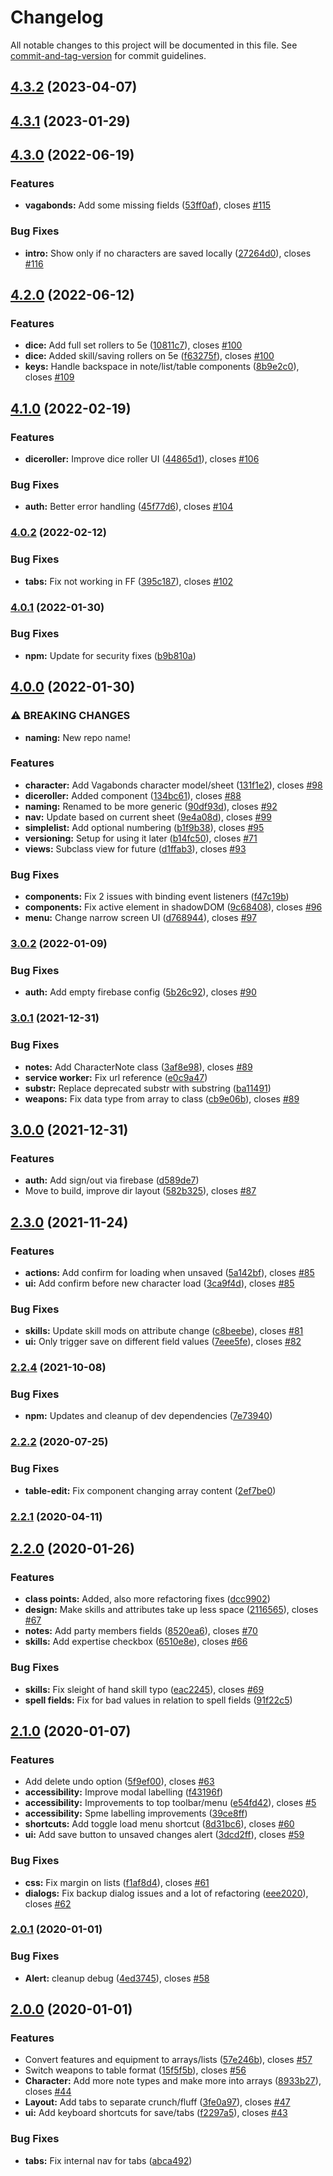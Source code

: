 # Changelog

All notable changes to this project will be documented in this file. See [commit-and-tag-version](https://github.com/absolute-version/commit-and-tag-version) for commit guidelines.

## [4.3.2](https://github.com/derikb/character-sheet-app/compare/v4.3.1...v4.3.2) (2023-04-07)

## [4.3.1](https://github.com/derikb/character-sheet-app/compare/v4.3.0...v4.3.1) (2023-01-29)

## [4.3.0](https://github.com/derikb/character-sheet-app/compare/v4.2.0...v4.3.0) (2022-06-19)


### Features

* **vagabonds:** Add some missing fields ([53ff0af](https://github.com/derikb/character-sheet-app/commit/53ff0af6cdef8feafdafa182181a46a47a53277c)), closes [#115](https://github.com/derikb/character-sheet-app/issues/115)


### Bug Fixes

* **intro:** Show only if no characters are saved locally ([27264d0](https://github.com/derikb/character-sheet-app/commit/27264d0fd50c40c0ae4696db0900f76827afd38a)), closes [#116](https://github.com/derikb/character-sheet-app/issues/116)

## [4.2.0](https://github.com/derikb/character-sheet-app/compare/v4.1.0...v4.2.0) (2022-06-12)


### Features

* **dice:** Add full set rollers to 5e ([10811c7](https://github.com/derikb/character-sheet-app/commit/10811c7611be6d3eec2704c8437618208f40e3ad)), closes [#100](https://github.com/derikb/character-sheet-app/issues/100)
* **dice:** Added skill/saving rollers on 5e ([f63275f](https://github.com/derikb/character-sheet-app/commit/f63275f0a86ef1089bbaa163588b6e57e06501be)), closes [#100](https://github.com/derikb/character-sheet-app/issues/100)
* **keys:** Handle backspace in note/list/table components ([8b9e2c0](https://github.com/derikb/character-sheet-app/commit/8b9e2c0e3c86a268ca8fd64598d6845c8d08f2de)), closes [#109](https://github.com/derikb/character-sheet-app/issues/109)

## [4.1.0](https://github.com/derikb/character-sheet-app/compare/v4.0.2...v4.1.0) (2022-02-19)


### Features

* **diceroller:** Improve dice roller UI ([44865d1](https://github.com/derikb/character-sheet-app/commit/44865d1c50504515ae204cf997fa5a4b18543aaf)), closes [#106](https://github.com/derikb/character-sheet-app/issues/106)


### Bug Fixes

* **auth:** Better error handling ([45f77d6](https://github.com/derikb/character-sheet-app/commit/45f77d611e7a0b8edc79284c80081ffca16cfee2)), closes [#104](https://github.com/derikb/character-sheet-app/issues/104)

### [4.0.2](https://github.com/derikb/character-sheet-app/compare/v4.0.1...v4.0.2) (2022-02-12)


### Bug Fixes

* **tabs:** Fix not working in FF ([395c187](https://github.com/derikb/character-sheet-app/commit/395c18774a5c335c87ddf62331e50159e9c01295)), closes [#102](https://github.com/derikb/character-sheet-app/issues/102)

### [4.0.1](https://github.com/derikb/character-sheet-app/compare/v4.0.0...v4.0.1) (2022-01-30)


### Bug Fixes

* **npm:** Update for security fixes ([b9b810a](https://github.com/derikb/character-sheet-app/commit/b9b810a0fba0663e8d183823fff8e1c2341822f7))

## [4.0.0](https://github.com/derikb/character-sheet-app/compare/v3.0.2...v4.0.0) (2022-01-30)


### ⚠ BREAKING CHANGES

* **naming:** New repo name!

### Features

* **character:** Add Vagabonds character model/sheet ([131f1e2](https://github.com/derikb/character-sheet-app/commit/131f1e299b59e89cf432f61e1d6ee88f5a85efc0)), closes [#98](https://github.com/derikb/character-sheet-app/issues/98)
* **diceroller:** Added component ([134bc61](https://github.com/derikb/character-sheet-app/commit/134bc6192fc4724cb812ffa24ea14e2bb26a1b85)), closes [#88](https://github.com/derikb/character-sheet-app/issues/88)
* **naming:** Renamed to be more generic ([90df93d](https://github.com/derikb/character-sheet-app/commit/90df93d1769c7aee625ab0aa7bf3010421a9419c)), closes [#92](https://github.com/derikb/character-sheet-app/issues/92)
* **nav:** Update based on current sheet ([9e4a08d](https://github.com/derikb/character-sheet-app/commit/9e4a08d469ad53fa4bbf341d05e3d6be53ae3a01)), closes [#99](https://github.com/derikb/character-sheet-app/issues/99)
* **simplelist:** Add optional numbering ([b1f9b38](https://github.com/derikb/character-sheet-app/commit/b1f9b38423dcc7e2b84460661b91b1b81dec15e6)), closes [#95](https://github.com/derikb/character-sheet-app/issues/95)
* **versioning:** Setup for using it later ([b14fc50](https://github.com/derikb/character-sheet-app/commit/b14fc50d67f803e98385b9d1d98d697104bee8cb)), closes [#71](https://github.com/derikb/character-sheet-app/issues/71)
* **views:** Subclass view for future ([d1ffab3](https://github.com/derikb/character-sheet-app/commit/d1ffab33f6c7ff5c0ee46f1762ca6fe07d7542bc)), closes [#93](https://github.com/derikb/character-sheet-app/issues/93)


### Bug Fixes

* **components:** Fix 2 issues with binding event listeners ([f47c19b](https://github.com/derikb/character-sheet-app/commit/f47c19b9c3503a1f2b7f6e744d611d5c3860baf3))
* **components:** Fix active element in shadowDOM ([9c68408](https://github.com/derikb/character-sheet-app/commit/9c6840817a67307837a6a2422c937eb6c9faed0c)), closes [#96](https://github.com/derikb/character-sheet-app/issues/96)
* **menu:** Change narrow screen UI ([d768944](https://github.com/derikb/character-sheet-app/commit/d768944a53a6b4b3392f3e0e29e07fb95cc472fc)), closes [#97](https://github.com/derikb/character-sheet-app/issues/97)

### [3.0.2](https://github.com/derikb/character-sheet-5e/compare/v3.0.1...v3.0.2) (2022-01-09)


### Bug Fixes

* **auth:** Add empty firebase config ([5b26c92](https://github.com/derikb/character-sheet-5e/commit/5b26c92f273cf1ea76fea81a6b9f0dfbb0582808)), closes [#90](https://github.com/derikb/character-sheet-5e/issues/90)

### [3.0.1](https://github.com/derikb/character-sheet-5e/compare/v3.0.0...v3.0.1) (2021-12-31)


### Bug Fixes

* **notes:** Add CharacterNote class ([3af8e98](https://github.com/derikb/character-sheet-5e/commit/3af8e981bd6da6c86e8e1071a556ffa1f164f845)), closes [#89](https://github.com/derikb/character-sheet-5e/issues/89)
* **service worker:** Fix url reference ([e0c9a47](https://github.com/derikb/character-sheet-5e/commit/e0c9a47f6796b00dc15636d0b7894c683e19ac12))
* **substr:** Replace deprecated substr with substring ([ba11491](https://github.com/derikb/character-sheet-5e/commit/ba11491e9b397cc328ae49f9b57b79bbbd4e321c))
* **weapons:** Fix data type from array to class ([cb9e06b](https://github.com/derikb/character-sheet-5e/commit/cb9e06b6827a615c99812e42950d7d5805b6a975)), closes [#89](https://github.com/derikb/character-sheet-5e/issues/89)

## [3.0.0](https://github.com/derikb/character-sheet-5e/compare/v2.3.0...v3.0.0) (2021-12-31)


### Features

* **auth:** Add sign/out via firebase ([d589de7](https://github.com/derikb/character-sheet-5e/commit/d589de7ad02d94efbaadc9dd2d417027b6622769))
* Move to build, improve dir layout ([582b325](https://github.com/derikb/character-sheet-5e/commit/582b325c08f142d8241b257ef29a7b0b3dff9e86)), closes [#87](https://github.com/derikb/character-sheet-5e/issues/87)

## [2.3.0](https://github.com/derikb/character-sheet-5e/compare/v2.2.4...v2.3.0) (2021-11-24)


### Features

* **actions:** Add confirm for loading when unsaved ([5a142bf](https://github.com/derikb/character-sheet-5e/commit/5a142bf56646729e7b19a38bd70f9f49d19804ea)), closes [#85](https://github.com/derikb/character-sheet-5e/issues/85)
* **ui:** Add confirm before new character load ([3ca9f4d](https://github.com/derikb/character-sheet-5e/commit/3ca9f4d688956b1e69617ee04f6dd61535502c27)), closes [#85](https://github.com/derikb/character-sheet-5e/issues/85)


### Bug Fixes

* **skills:** Update skill mods on attribute change ([c8beebe](https://github.com/derikb/character-sheet-5e/commit/c8beebe4386a366309f23e75da3121719478163d)), closes [#81](https://github.com/derikb/character-sheet-5e/issues/81)
* **ui:** Only trigger save on different field values ([7eee5fe](https://github.com/derikb/character-sheet-5e/commit/7eee5fe7cffb806d74862bdd044446e25e344841)), closes [#82](https://github.com/derikb/character-sheet-5e/issues/82)

### [2.2.4](https://github.com/derikb/character-sheet-5e/compare/v2.2.3...v2.2.4) (2021-10-08)


### Bug Fixes

* **npm:** Updates and cleanup of dev dependencies ([7e73940](https://github.com/derikb/character-sheet-5e/commit/7e739403826846f1320962a52e7dc5576e1768e7))

### [2.2.2](https://github.com/derikb/character-sheet-5e/compare/v2.2.1...v2.2.2) (2020-07-25)


### Bug Fixes

* **table-edit:** Fix component changing array content ([2ef7be0](https://github.com/derikb/character-sheet-5e/commit/2ef7be0b3271d8342f326a4b0b544aa2ceff12a6))

### [2.2.1](https://github.com/derikb/character-sheet-5e/compare/v2.2.0...v2.2.1) (2020-04-11)

## [2.2.0](https://github.com/derikb/character-sheet-5e/compare/v2.1.0...v2.2.0) (2020-01-26)


### Features

* **class points:** Added, also more refactoring fixes ([dcc9902](https://github.com/derikb/character-sheet-5e/commit/dcc990265793e5ed35b9e84745569923270b0bb7))
* **design:** Make skills and attributes take up less space ([2116565](https://github.com/derikb/character-sheet-5e/commit/21165658eaeb8c445ba0575d41660abd8cfe4475)), closes [#67](https://github.com/derikb/character-sheet-5e/issues/67)
* **notes:** Add party members fields ([8520ea6](https://github.com/derikb/character-sheet-5e/commit/8520ea6ddccdbd25fd2b3ddb2afcc3dd2b72ef56)), closes [#70](https://github.com/derikb/character-sheet-5e/issues/70)
* **skills:** Add expertise checkbox ([6510e8e](https://github.com/derikb/character-sheet-5e/commit/6510e8e065e2ab9ada846140edaa01e33332dd70)), closes [#66](https://github.com/derikb/character-sheet-5e/issues/66)


### Bug Fixes

* **skills:** Fix sleight of hand skill typo ([eac2245](https://github.com/derikb/character-sheet-5e/commit/eac22457d95b62fddd13c1ec40b005183daabce6)), closes [#69](https://github.com/derikb/character-sheet-5e/issues/69)
* **spell fields:** Fix for bad values in relation to spell fields ([91f22c5](https://github.com/derikb/character-sheet-5e/commit/91f22c5d96d59fb3709f6f1b41ed9bea4829e0d9))

## [2.1.0](https://github.com/derikb/character-sheet-5e/compare/v2.0.1...v2.1.0) (2020-01-07)


### Features

* Add delete undo option ([5f9ef00](https://github.com/derikb/character-sheet-5e/commit/5f9ef008ba164eda9c91a26de8b24354ed51db45)), closes [#63](https://github.com/derikb/character-sheet-5e/issues/63)
* **accessibility:** Improve modal labelling ([f43196f](https://github.com/derikb/character-sheet-5e/commit/f43196f08485ac9fff02a7cf7ea448be022feb21))
* **accessibility:** Improvements to top toolbar/menu ([e54fd42](https://github.com/derikb/character-sheet-5e/commit/e54fd42eb6a1a86f3d6c9327273616ba6a09f133)), closes [#5](https://github.com/derikb/character-sheet-5e/issues/5)
* **accessibility:** Spme labelling improvements ([39ce8ff](https://github.com/derikb/character-sheet-5e/commit/39ce8ff9dea15c3577adf95516bcfa1f29946798))
* **shortcuts:** Add toggle load menu shortcut ([8d31bc6](https://github.com/derikb/character-sheet-5e/commit/8d31bc6fd3ed2f82cda9c0bc18986e4d20cbeeb2)), closes [#60](https://github.com/derikb/character-sheet-5e/issues/60)
* **ui:** Add save button to unsaved changes alert ([3dcd2ff](https://github.com/derikb/character-sheet-5e/commit/3dcd2ff12c4b5e24105ea77bab3c96d02f380e15)), closes [#59](https://github.com/derikb/character-sheet-5e/issues/59)


### Bug Fixes

* **css:** Fix margin on lists ([f1af8d4](https://github.com/derikb/character-sheet-5e/commit/f1af8d4ef73647c99fe272b68f6cc8950d5259f2)), closes [#61](https://github.com/derikb/character-sheet-5e/issues/61)
* **dialogs:** Fix backup dialog issues and a lot of refactoring ([eee2020](https://github.com/derikb/character-sheet-5e/commit/eee2020aabb19a1827afc3870a62c538955b0c43)), closes [#62](https://github.com/derikb/character-sheet-5e/issues/62)

### [2.0.1](https://github.com/derikb/character-sheet-5e/compare/v2.0.0...v2.0.1) (2020-01-01)


### Bug Fixes

* **Alert:** cleanup debug ([4ed3745](https://github.com/derikb/character-sheet-5e/commit/4ed37451033025693a1930024ee8ab9b90ffca9a)), closes [#58](https://github.com/derikb/character-sheet-5e/issues/58)

## [2.0.0](https://github.com/derikb/character-sheet-5e/compare/v1.7.0...v2.0.0) (2020-01-01)


### Features

* Convert features and equipment to arrays/lists ([57e246b](https://github.com/derikb/character-sheet-5e/commit/57e246bb8bb79bcf3d81b77e0db419501bc020f1)), closes [#57](https://github.com/derikb/character-sheet-5e/issues/57)
* Switch weapons to table format ([15f5f5b](https://github.com/derikb/character-sheet-5e/commit/15f5f5b91257774285ce3d7fa7988ecd8616a05b)), closes [#56](https://github.com/derikb/character-sheet-5e/issues/56)
* **Character:** Add more note types and make more into arrays ([8933b27](https://github.com/derikb/character-sheet-5e/commit/8933b27e9b35dfbd59f9cdfc2d2dbd7f69010ada)), closes [#44](https://github.com/derikb/character-sheet-5e/issues/44)
* **Layout:** Add tabs to separate crunch/fluff ([3fe0a97](https://github.com/derikb/character-sheet-5e/commit/3fe0a97db7dc6eab395cb58efcd23c1b296476f3)), closes [#47](https://github.com/derikb/character-sheet-5e/issues/47)
* **ui:** Add keyboard shortcuts for save/tabs ([f2297a5](https://github.com/derikb/character-sheet-5e/commit/f2297a52139e64c098b39ff80d54f0ffd1580888)), closes [#43](https://github.com/derikb/character-sheet-5e/issues/43)


### Bug Fixes

* **tabs:** Fix internal nav for tabs ([abca492](https://github.com/derikb/character-sheet-5e/commit/abca4929eb6915b5bed48c74bb5e5a77e51d16ec))
